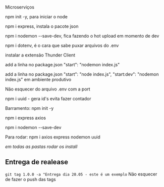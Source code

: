 Microserviços 

npm init -y, para iniciar o node 

npm i express, instala o pacote json 

npm i nodemon --save-dev, fica fazendo o hot upload em momento de dev

npm i dotenv, é o cara que sabe puxar arquivos do .env

instalar a extensão Thunder Client

add a linha no package.json "start": "nodemon index.js"

add a linha no package.json "start": "node index.js", "start:dev": "nodemon index.js" em ambiente produtivo 

Não esquecer do arquivo .env com a port

npm i uuid - gera id's evita fazer contador

Barramento: 
npm init -y 

npm i express axios 

npm i nodemon --save-dev

Para rodar: 
npm i axios express nodemon uuid

*em todas as pastas rodar os install* 

## Entrega de realease 
``` git tag 1.0.0 -a "Entrega dia 20.05 - este é um exemplo ```
Não esquecer de fazer o push das tags 

